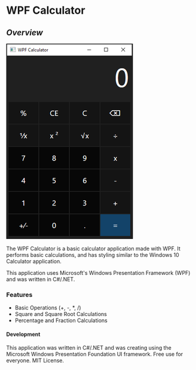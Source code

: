 ﻿# WPF Calculator

## _Overview_

![alt text](Assets/calculator.png "Title")

The WPF Calculator is a basic calculator application made with WPF. It performs basic calculations, and has styling similar to the Windows 10 Calculator application.

This application uses Microsoft's Windows Presentation Framework (WPF) and was written in C#/.NET.

### Features
- Basic Operations (+, -, *, /)
- Square and Square Root Calculations
- Percentage and Fraction Calculations

#### Development

This application was written in C#/.NET and was creating using the Microsoft Windows Presentation Foundation UI framework. Free use for everyone. MIT License.